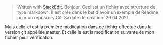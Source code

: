 > Written with [StackEdit](https://stackedit.io/).
> Bonjour,
Ceci est un fichier avec structure de type markdown. Il est  crée dans le but d'avoir un exemple de Readme pour un repository Git.
Sa date de création: 29 04 2021.

Mais celle-ci est la première modiication dans ce fichier effectué dans la version git appéllée master.
Et celle la est la modification suivante de mon fichier pour vérification.
